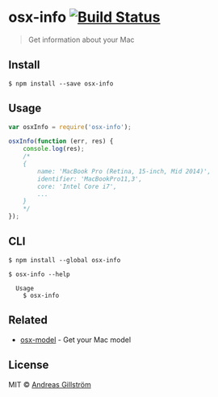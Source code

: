 # osx-info [![Build Status](https://travis-ci.org/gillstrom/osx-info.svg?branch=master)](https://travis-ci.org/gillstrom/osx-info)

> Get information about your Mac


## Install

```
$ npm install --save osx-info
```


## Usage

```js
var osxInfo = require('osx-info');

osxInfo(function (err, res) {
	console.log(res);
	/*
	{
		name: 'MacBook Pro (Retina, 15-inch, Mid 2014)',
		identifier: 'MacBookPro11,3',
		core: 'Intel Core i7',
		...
	}
	*/
});
```


## CLI

```
$ npm install --global osx-info
```

```
$ osx-info --help

  Usage
    $ osx-info
```


## Related

* [osx-model](https://github.com/kevva/osx-model) - Get your Mac model


## License

MIT © [Andreas Gillström](http://github.com/gillstrom)
